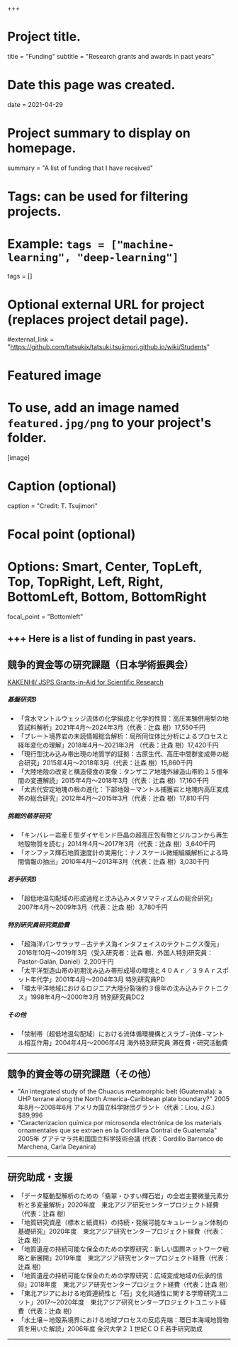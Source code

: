 +++
# Project title.
title = "Funding"
subtitle = "Research grants and awards in past years"

# Date this page was created.
date = 2021-04-29

# Project summary to display on homepage.
summary = "A list of funding that I have received"

# Tags: can be used for filtering projects.
# Example: `tags = ["machine-learning", "deep-learning"]`
tags = []

# Optional external URL for project (replaces project detail page).
#external_link = "https://github.com/tatsukix/tatsuki.tsujimori.github.io/wiki/Students"

# Featured image
# To use, add an image named `featured.jpg/png` to your project's folder. 
[image]
  # Caption (optional)
  caption = "Credit: T. Tsujimori"

  # Focal point (optional)
  # Options: Smart, Center, TopLeft, Top, TopRight, Left, Right, BottomLeft, Bottom, BottomRight
  focal_point = "Bottomleft"

+++
Here is a list of funding in past years. 
----------
## 競争的資金等の研究課題（日本学術振興会）
[KAKENHI/ JSPS Grants-in-Aid for Scientific Research](https://nrid.nii.ac.jp/ja/nrid/1000000436833/)
##### 基盤研究B
- 「含水マントルウェッジ流体の化学組成と化学的性質：高圧実験併用型の地質試料解析」2021年4月〜2024年3月（代表：辻森 樹）17,550千円
- 「プレート境界岩の未読情報総合解析：局所同位体比分析によるプロセスと経年変化の理解」2018年4月〜2021年3月 （代表：辻森 樹）17,420千円
- 「現行型沈み込み帯出現の地質学的証拠：古原生代、高圧中間群変成帯の総合研究」2015年4月〜2018年3月（代表：辻森 樹）15,860千円
- 「大陸地殻の改変と構造侵食の実像：タンザニア地塊外縁造山帯約１５億年間の変遷解読」2015年4月〜2018年3月（代表：辻森 樹）17,160千円
- 「太古代安定地塊の根の進化：下部地殻－マントル捕獲岩と地塊内高圧変成帯の総合研究」2012年4月〜2015年3月（代表：辻森 樹）17,810千円

##### 挑戦的萌芽研究
- 「キンバレー岩産Ｅ型ダイヤモンド巨晶の超高圧包有物とジルコンから再生地殻物質を読む」2014年4月〜2017年3月（代表：辻森 樹）3,640千円
- 「オンファス輝石地質速度計の実用化：ナノスケール微細組織解析による時間情報の抽出」2010年4月〜2013年3月（代表：辻森 樹）3,030千円

##### 若手研究B
- 「超低地温勾配域の形成過程と沈み込みメタソマティズムの総合研究」2007年4月〜2009年3月（代表：辻森 樹）3,780千円

##### 特別研究員研究奨励費
- 「超海洋パンサラッサ－古テチス海インタフェイスのテクトニクス復元」2016年10月〜2019年3月（受入研究者：辻森 樹、外国人特別研究員：Pastor-Galán, Daniel）2,200千円
- 「太平洋型造山帯の初期沈み込み帯形成場の環境と４０Ａｒ／３９Ａｒスポット年代学」2001年4月〜2004年3月 特別研究員PD
- 「環太平洋地域におけるロジニア大陸分裂後約３億年の沈み込みテクトニクス」1998年4月〜2000年3月 特別研究員DC2

##### その他
- 「禁制帯（超低地温勾配域）における流体循環機構とスラブ−流体−マントル相互作用」2004年4月〜2006年4月 海外特別研究員 滞在費・研究活動費
----------

## 競争的資金等の研究課題（その他）
- "An
integrated study of the Chuacus metamorphic belt (Guatemala): a UHP terrane
along the North America-Caribbean plate boundary?" 2005年8月〜2008年6月 アメリカ国立科学財団グラント（代表：Liou, J.G.）$89,996
- "Caracterizacion química por microsonda electrónica de los materials ornamentales que se extraen en la Cordillera Contral de Guatemala" 2005年 グアテマラ共和国国立科学技術会議
  (代表：Gordillo Barranco de Marchena, Carla Deyanira)
----------

## 研究助成・支援
- 「データ駆動型解析のための「翡翠・ひすい輝石岩」の全岩主要微量元素分析と多変量解析」2020年度　東北アジア研究センタープロジェクト経費（代表：辻森 樹）
- 「地質研究資産（標本と紙資料）の持続・発展可能なキュレーション体制の基礎研究」2020年度　東北アジア研究センタープロジェクト経費（代表：辻森 樹）
- 「地質遺産の持続可能な保全のための学際研究：新しい国際ネットワーク戦略と新展開」2019年度　東北アジア研究センタープロジェクト経費（代表：辻森 樹）
- 「地質遺産の持続可能な保全のための学際研究：広域変成地域の伝承的信仰」2018年度　東北アジア研究センタープロジェクト経費（代表：辻森 樹）
- 「東北アジアにおける地質連続性と「石」文化共通性に関する学際研究ユニット」2017〜2020年度　東北アジア研究センタープロジェクトユニット経費（代表：辻森 樹）
- 「水土壌－地殻系境界における地球プロセスの反応先端：環日本海域地質物質を用いた解読」2006年度 金沢大学２１世紀ＣＯＥ若手研究助成

----------

